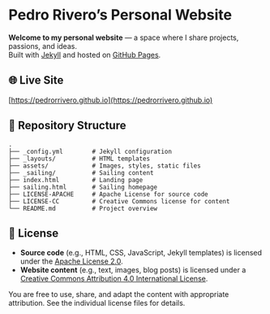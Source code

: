 # Pedro Rivero’s Personal Website

**Welcome to my personal website** — a space where I share projects, passions, and ideas.  
Built with [Jekyll](https://jekyllrb.com/) and hosted on [GitHub Pages](https://pages.github.com/).

## 🌐 Live Site

[https://pedrorrivero.github.io](https://pedrorrivero.github.io)

## 📁 Repository Structure

```
.
├── _config.yml        # Jekyll configuration
├── _layouts/          # HTML templates
├── assets/            # Images, styles, static files
├── _sailing/          # Sailing content
├── index.html         # Landing page
├── sailing.html       # Sailing homepage
├── LICENSE-APACHE     # Apache License for source code
├── LICENSE-CC         # Creative Commons license for content
└── README.md          # Project overview
````

## 📜 License

* **Source code** (e.g., HTML, CSS, JavaScript, Jekyll templates) is licensed under the
  [Apache License 2.0](LICENSE-APACHE.md).
* **Website content** (e.g., text, images, blog posts) is licensed under a
  [Creative Commons Attribution 4.0 International License](LICENSE-CC.md).

You are free to use, share, and adapt the content with appropriate attribution.
See the individual license files for details.

